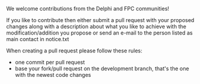 We welcome contributions from the Delphi and FPC communities!

If you like to contribute then either submit a pull request with your proposed
changes along with a description about what you like to achieve with the 
modification/addition you propose or send an e-mail to the person listed as main contact
in notice.txt

When creating a pull request please follow these rules:

* one commit per pull request
* base your fork/pull request on the development branch, that's the one with the newest code changes
